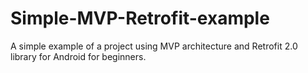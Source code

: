 # Simple-MVP-Retrofit-example
A simple example of a project using MVP architecture and Retrofit 2.0 library for Android for beginners.
